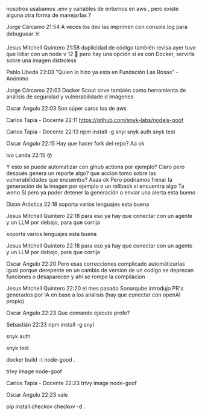 nosotros usabamos .env y variables de entornos en aws , pero existe alguna otra forma de manejarlas ?

Jorge Cárcamo 21:54
A veces los dev las imprimen con console.log para debuguear ☠️

Jesus Mitchell Quintero 21:58
duplicidad de código también revisa
ayer tuve que lidiar con un node v 12 🙁 
pero hay una opción si es con Docker, servirla sobre una imagen distroless

Pablo Ubeda 22:03
"Quien lo hizo ya esta en Fundación Las Rosas" - Anónimo

Jorge Cárcamo 22:03
Docker Scout sirve también como herramienta de análisis de seguridad y vulnerabilidade d imágenes

Oscar Angulo 22:03
Son súper caros los de aws

Carlos Tapia - Docente 22:11
https://github.com/snyk-labs/nodejs-goof

Carlos Tapia - Docente 22:13
npm install -g snyl
snyk auth
snyk test

Oscar Angulo 22:15
Hay que hacer fork del repo?
Aa ok

Ivo Landa 22:15
😵

Y esto se puede automatizar con gihub actions por ejemplo?
Claro pero después genera un reporte algo? que accion tomo sobre las vulnerabilidades que encuentra?
Aaaa ok
Pero podriamos frenar la generación de la imagen por ejemplo o un rollback si encuentra algo
Ta weno
Si pero ya poder detener la generación o enviar una alerta esta bueno

Dixon Aróstica 22:18
soporta varios lenguajes esta buena

Jesus Mitchell Quintero 22:18
para eso ya hay que conectar con un agente y un LLM por debajo, para que corrija


soporta varios lenguajes esta buena

Jesus Mitchell Quintero 22:18
para eso ya hay que conectar con un agente y un LLM por debajo, para que corrija

Oscar Angulo 22:20
Pero esas correcciones complicado automátizarlas igual porque derepente en un cambio de version de un codigo se deprecan funciones o desaparecen y ahi se rompe la compilacion

Jesus Mitchell Quintero 22:20
el mes pasado Sonarqube introdujo PR's generados por IA en base a los análisis (hay que conectar con openAI propio)

Oscar Angulo 22:23
Que comando ejecuto profe?

Sebastián 22:23
npm install -g snyl

snyk auth

snyk test

docker build -t node-good . 

trivy image node-goof

Carlos Tapia - Docente 22:23
trivy image node-goof

Oscar Angulo 22:23
vale


pip install checkov
checkov -d .